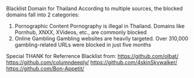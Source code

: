 Blacklist Domain for Thailand
According to multiple sources, the blocked domains fall into 2 categories:
1. Pornographic Content
    Pornography is illegal in Thailand. Domains like Pornhub, XNXX, XVideos, etc., are commonly blocked
2. Online Gambling
    Gambling websites are heavily targeted. Over 310,000 gambling-related URLs were blocked in just five months

Special THANK for Referrence Blacklist from:
https://github.com/olbat/
https://github.com/columndeeply/
https://github.com/4skinSkywalker/
https://github.com/Bon-Appetit/

